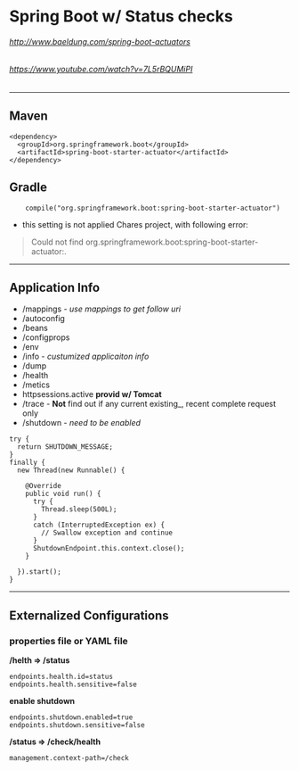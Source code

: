 # Spring Boot w/ Status checks
###### http://www.baeldung.com/spring-boot-actuators
###### https://www.youtube.com/watch?v=7L5rBQUMiPI
---
## Maven
```
<dependency>
  <groupId>org.springframework.boot</groupId>
  <artifactId>spring-boot-starter-actuator</artifactId>
</dependency>
```

## Gradle
```
    compile("org.springframework.boot:spring-boot-starter-actuator")
```


- this setting is not applied Chares project, with following error:
>Could not find org.springframework.boot:spring-boot-starter-actuator:.

---

## Application Info
  * /mappings - _use mappings to get follow uri_
  * /autoconfig
  * /beans
  * /configprops
  * /env
  * /info - _custumized applicaiton info_
  * /dump
  * /health
  * /metics
  * httpsessions.active **provid w/ Tomcat**
  * /trace - **Not** find out if any current existing_, recent complete request only
  * /shutdown - _need to be enabled_
```
try {
  return SHUTDOWN_MESSAGE;
}
finally {
  new Thread(new Runnable() {

    @Override
    public void run() {
      try {
        Thread.sleep(500L);
      }
      catch (InterruptedException ex) {
        // Swallow exception and continue
      }
      ShutdownEndpoint.this.context.close();
    }

  }).start();
}
```

---

## Externalized Configurations
### properties file or YAML file
**/helth => /status**
```
endpoints.health.id=status
endpoints.health.sensitive=false
```

**enable shutdown**
```
endpoints.shutdown.enabled=true
endpoints.shutdown.sensitive=false
```

**/status => /check/health**
```
management.context-path=/check  
```
